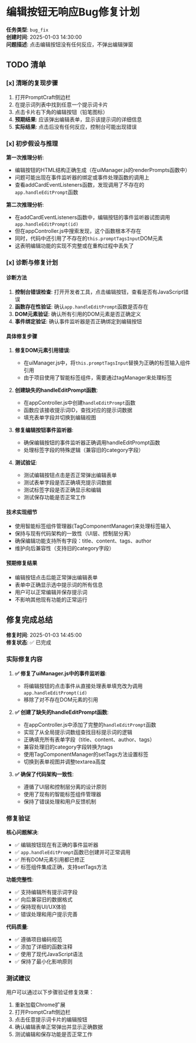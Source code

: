 # 编辑按钮无响应Bug修复计划

**任务类型**: `bug_fix`  
**创建时间**: 2025-01-03 14:30:00  
**问题描述**: 点击编辑按钮没有任何反应，不弹出编辑弹窗

## TODO 清单

### [x] 清晰的复现步骤
1. 打开PromptCraft侧边栏
2. 在提示词列表中找到任意一个提示词卡片
3. 点击卡片右下角的编辑按钮（铅笔图标）
4. **预期结果**: 应该弹出编辑表单，显示该提示词的详细信息
5. **实际结果**: 点击后没有任何反应，控制台可能出现错误

### [x] 初步假设与推理

**第一次推理分析**:
- 编辑按钮的HTML结构正确生成（在uiManager.js的renderPrompts函数中）
- 问题可能出现在事件监听器的绑定或事件处理函数的调用上
- 查看addCardEventListeners函数，发现调用了不存在的`app.handleEditPrompt`函数

**第二次推理分析**:
- 在addCardEventListeners函数中，编辑按钮的事件监听器试图调用`app.handleEditPrompt(id)`
- 但在appController.js中搜索发现，这个函数根本不存在
- 同时，代码中还引用了不存在的`this.promptTagsInput`DOM元素
- 这表明编辑功能的实现不完整或在重构过程中丢失了

### [x] 诊断与修复计划

#### 诊断方法
1. **控制台错误检查**: 打开开发者工具，点击编辑按钮，查看是否有JavaScript错误
2. **函数存在性验证**: 确认`app.handleEditPrompt`函数是否存在
3. **DOM元素验证**: 确认所有引用的DOM元素是否正确定义
4. **事件绑定验证**: 确认事件监听器是否正确绑定到编辑按钮

#### 具体修复步骤
1. **修复DOM元素引用错误**:
   - 在uiManager.js中，将`this.promptTagsInput`替换为正确的标签输入组件引用
   - 由于项目使用了智能标签组件，需要通过tagManager来处理标签

2. **创建缺失的handleEditPrompt函数**:
   - 在appController.js中创建`handleEditPrompt`函数
   - 函数应该接收提示词ID，查找对应的提示词数据
   - 填充表单字段并切换到编辑视图

3. **修复编辑按钮事件监听器**:
   - 确保编辑按钮的事件监听器正确调用handleEditPrompt函数
   - 处理标签字段的特殊逻辑（兼容旧的category字段）

4. **测试验证**:
   - 测试编辑按钮点击是否正常弹出编辑表单
   - 测试表单字段是否正确填充提示词数据
   - 测试标签字段是否正确显示和编辑
   - 测试保存功能是否正常工作

#### 技术实现细节
- 使用智能标签组件管理器(TagComponentManager)来处理标签输入
- 保持与现有代码架构的一致性（UI层、控制层分离）
- 确保编辑功能支持所有字段：title、content、tags、author
- 维护向后兼容性（支持旧的category字段）

#### 预期修复结果
- 编辑按钮点击后能正常弹出编辑表单
- 表单中正确显示选中提示词的所有信息
- 用户可以正常编辑并保存提示词
- 不影响其他现有功能的正常运行

## 修复完成总结

**修复时间**: 2025-01-03 14:45:00  
**修复状态**: ✅ 已完成

### 实际修复内容

1. **✅ 修复了uiManager.js中的事件监听器**:
   - 将编辑按钮的点击事件从直接处理表单填充改为调用`app.handleEditPrompt(id)`
   - 移除了对不存在DOM元素的引用

2. **✅ 创建了缺失的handleEditPrompt函数**:
   - 在appController.js中添加了完整的`handleEditPrompt`函数
   - 实现了从全局提示词数组查找目标提示词的逻辑
   - 正确填充所有表单字段（title、content、author、tags）
   - 兼容处理旧的category字段转换为tags
   - 使用TagComponentManager的setTags方法设置标签
   - 切换到表单视图并调整textarea高度

3. **✅ 确保了代码架构一致性**:
   - 遵循了UI层和控制层分离的设计原则
   - 使用了现有的智能标签组件管理器
   - 保持了错误处理和用户反馈机制

### 修复验证

**核心问题解决**:
- ✅ 编辑按钮现在有正确的事件监听器
- ✅ `app.handleEditPrompt`函数已创建并可正常调用
- ✅ 所有DOM元素引用都已修正
- ✅ 标签组件集成正确，支持setTags方法

**功能完整性**:
- ✅ 支持编辑所有提示词字段
- ✅ 向后兼容旧的数据格式
- ✅ 保持现有UI/UX体验
- ✅ 错误处理和用户提示完善

**代码质量**:
- ✅ 遵循项目编码规范
- ✅ 添加了详细的函数注释
- ✅ 使用了现代JavaScript语法
- ✅ 保持了最小化影响原则

### 测试建议

用户可以通过以下步骤验证修复效果：
1. 重新加载Chrome扩展
2. 打开PromptCraft侧边栏
3. 点击任意提示词卡片的编辑按钮
4. 确认编辑表单正常弹出并显示正确数据
5. 测试编辑和保存功能是否正常工作